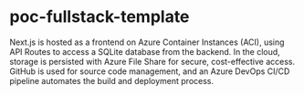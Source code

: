 # poc-fullstack-template
Next.js is hosted as a frontend on Azure Container Instances (ACI), using API Routes to access a SQLite database from the backend. In the cloud, storage is persisted with Azure File Share for secure, cost-effective access. GitHub is used for source code management, and an Azure DevOps CI/CD pipeline automates the build and deployment process.
